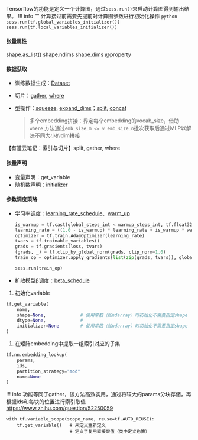 Tensorflow的功能是定义一个计算图，通过`sess.run()`来启动计算图得到输出结果。
!!! info ""
    计算接过前需要先提前对计算图参数进行初始化操作
    ```python
    sess.run(tf.global_variables_initializer())
    sess.run(tf.local_variables_initializer())
    ```

#### 张量属性
shape.as_list()
shape.ndims
shape.dims
@property

#### 数据获取
- 训练数据生成：[Dataset](data_fetch/Dataset.md)
- 切片：[gather](data_fetch/gather.md), [where](data_fetch/where.md)
- 型操作：[squeeze](shape_operate/squeeze/#squeeze), [expand_dims](shape_operate/squeeze/#unsqueeze)；[split](shape_operate/split_concat/#split), [concat](shape_operate/split_concat/#concat)
    
    > 多个embedding拼接：界定每个embedding的vocab_size，借助 `where` 方法通过`emb_size_m <= v emb_size_n`批次获取后通过MLP以解决不同大小的dim拼接

【有道云笔记：索引与切片】split, gather, where
#### 张量声明
- 变量声明：get_variable
- 随机数声明：[initializer]()

#### 参数调度策略
- 学习率调度：[learning_rate_schedule]()、[warm_up]()
    ```python
    is_warmup = tf.cast(global_steps_int < warmup_steps_int, tf.float32)
    learning_rate = ((1.0 - is_warmup) * learning_rate + is_warmup * warmup_learning_rate)
    optimizer = tf.train.AdamOptimizer(learning_rate)
    tvars = tf.trainable_variables()
    grads = tf.gradients(loss, tvars)
    (grads, _) = tf.clip_by_global_norm(grads, clip_norm=1.0)
    train_op = optimizer.apply_gradients(list(zip(grads, tvars)), global_step=global_step)

    sess.run(train_op)
    ```
- 扩散模型β调度：[beta_schedule]()

1. 初始化variable
```python
tf.get_variable(
    name,
    shape=None,             # 使用常数（如ndarray）时初始化不需要指定shape
    dtype=None,             # 
    initializer=None        # 使用常数（如ndarray）时初始化不需要指定shape
)
```

1. 在矩阵embedding中提取一组索引对应的子集
```python
tf.nn.embedding_lookup(
    params,
    ids,
    partition_strategy="mod"
    name=None    
)
```
!!! info
    功能等同于gather，该方法高效实用，通过将较大的params分块存储，再根据ids和每块的位置进行索引取值 https://www.zhihu.com/question/52250059


```
with tf.variable_scope(scope_name, reuse=tf.AUTO_REUSE):
    tf.get_variable()   # 未定义重新定义
                        # 定义了复用直接取值（类中定义也算）
```